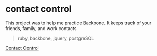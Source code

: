 contact control
===========
This project was to help me practice Backbone.
It keeps track of your friends, family, and work contacts

> ruby, backbone, jquery, postgreSQL

[Contact Control](http://contactcontrol.herokuapp.com)

